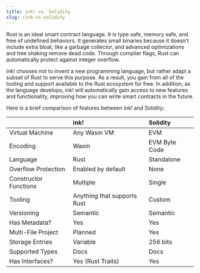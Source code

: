 ```yaml
---
title: ink! vs. Solidity
slug: /ink-vs-solidity
---
```


Rust is an ideal smart contract language. It is type safe, memory safe, and free of undefined behaviors. It generates small binaries because it doesn’t include extra bloat, like a garbage collector, and advanced optimizations and tree shaking remove dead code. Through compiler flags, Rust can automatically protect against integer overflow.

ink! chooses not to invent a new programming language, but rather adapt a subset of Rust to serve this purpose. As a result, you gain from all of the tooling and support available to the Rust ecosystem for free. In addition, as the language develops, ink! will automatically gain access to new features and functionality, improving how you can write smart contracts in the future.

Here is a brief comparison of features between ink! and Solidity:

||ink!|Solidity|
|:---|:---|:---|
|Virtual Machine|Any Wasm VM|EVM|
|Encoding|Wasm|EVM Byte Code|
|Language|Rust|Standalone|
|Overflow Protection|Enabled by default|None|
|Constructor Functions|Multiple|Single|
|Tooling|Anything that supports Rust|Custom|
|Versioning|Semantic|Semantic|
|Has Metadata?|Yes|Yes|
|Multi-File Project|Planned|Yes|
|Storage Entries|Variable|256 bits|
|Supported Types|Docs|Docs|
|Has Interfaces?|Yes (Rust Traits)|Yes|


